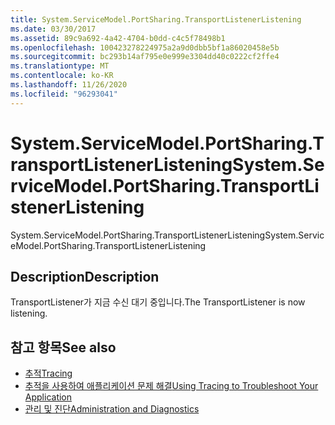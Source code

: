 ```yaml
---
title: System.ServiceModel.PortSharing.TransportListenerListening
ms.date: 03/30/2017
ms.assetid: 89c9a692-4a42-4704-b0dd-c4c5f78498b1
ms.openlocfilehash: 100423278224975a2a9d0dbb5bf1a86020458e5b
ms.sourcegitcommit: bc293b14af795e0e999e3304dd40c0222cf2ffe4
ms.translationtype: MT
ms.contentlocale: ko-KR
ms.lasthandoff: 11/26/2020
ms.locfileid: "96293041"
---
```

# <a name="systemservicemodelportsharingtransportlistenerlistening"></a><span data-ttu-id="41c25-102">System.ServiceModel.PortSharing.TransportListenerListening</span><span class="sxs-lookup"><span data-stu-id="41c25-102">System.ServiceModel.PortSharing.TransportListenerListening</span></span>

<span data-ttu-id="41c25-103">System.ServiceModel.PortSharing.TransportListenerListening</span><span class="sxs-lookup"><span data-stu-id="41c25-103">System.ServiceModel.PortSharing.TransportListenerListening</span></span>  
  
## <a name="description"></a><span data-ttu-id="41c25-104">Description</span><span class="sxs-lookup"><span data-stu-id="41c25-104">Description</span></span>  

 <span data-ttu-id="41c25-105">TransportListener가 지금 수신 대기 중입니다.</span><span class="sxs-lookup"><span data-stu-id="41c25-105">The TransportListener is now listening.</span></span>  
  
## <a name="see-also"></a><span data-ttu-id="41c25-106">참고 항목</span><span class="sxs-lookup"><span data-stu-id="41c25-106">See also</span></span>

- [<span data-ttu-id="41c25-107">추적</span><span class="sxs-lookup"><span data-stu-id="41c25-107">Tracing</span></span>](index.md)
- [<span data-ttu-id="41c25-108">추적을 사용하여 애플리케이션 문제 해결</span><span class="sxs-lookup"><span data-stu-id="41c25-108">Using Tracing to Troubleshoot Your Application</span></span>](using-tracing-to-troubleshoot-your-application.md)
- [<span data-ttu-id="41c25-109">관리 및 진단</span><span class="sxs-lookup"><span data-stu-id="41c25-109">Administration and Diagnostics</span></span>](../index.md)
